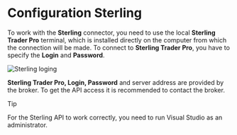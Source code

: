 # Configuration Sterling

To work with the **Sterling** connector, you need to use the local **Sterling Trader Pro** terminal, which is installed directly on the computer from which the connection will be made. To connect to **Sterling Trader Pro**, you have to specify the **Login** and **Password**. 

![Sterling loging](~/images/Sterling_loging.png)

**Sterling Trader Pro, Login, Password** and server address are provided by the broker. To get the API access it is recommended to contact the broker. 

> [!TIP]
> For the Sterling API to work correctly, you need to run Visual Studio as an administrator.
